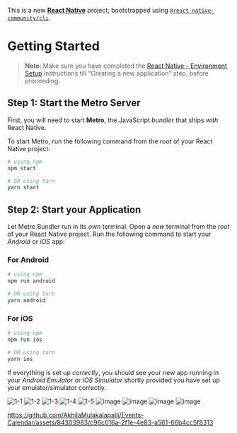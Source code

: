 This is a new [**React Native**](https://reactnative.dev) project, bootstrapped using [`@react-native-community/cli`](https://github.com/react-native-community/cli).

# Getting Started

>**Note**: Make sure you have completed the [React Native - Environment Setup](https://reactnative.dev/docs/environment-setup) instructions till "Creating a new application" step, before proceeding.

## Step 1: Start the Metro Server

First, you will need to start **Metro**, the JavaScript _bundler_ that ships _with_ React Native.

To start Metro, run the following command from the _root_ of your React Native project:

```bash
# using npm
npm start

# OR using Yarn
yarn start
```

## Step 2: Start your Application

Let Metro Bundler run in its _own_ terminal. Open a _new_ terminal from the _root_ of your React Native project. Run the following command to start your _Android_ or _iOS_ app:

### For Android

```bash
# using npm
npm run android

# OR using Yarn
yarn android
```

### For iOS

```bash
# using npm
npm run ios

# OR using Yarn
yarn ios
```

If everything is set up _correctly_, you should see your new app running in your _Android Emulator_ or _iOS Simulator_ shortly provided you have set up your emulator/simulator correctly.

![1-1](https://github.com/AkhilaMulakalapalli/Events-Calendar/assets/84303983/40d5df96-0aaa-477a-a190-79cd4f28424b)
![1-2](https://github.com/AkhilaMulakalapalli/Events-Calendar/assets/84303983/f9c0183f-239f-4e90-980b-0fba9bb38004)
![1-3](https://github.com/AkhilaMulakalapalli/Events-Calendar/assets/84303983/ae129c4c-c676-4b5a-b9fe-22f889f08abc)
![1-4](https://github.com/AkhilaMulakalapalli/Events-Calendar/assets/84303983/7a871975-2d67-4c7c-a4bf-fe6ef10c7aee)
![1-5](https://github.com/AkhilaMulakalapalli/Events-Calendar/assets/84303983/820cbc28-f828-4108-b035-325365f9b349)
![image](https://github.com/AkhilaMulakalapalli/Events-Calendar/assets/84303983/8e892a8b-8030-427b-8f20-d8ed9c1e9c9f)
![image](https://github.com/AkhilaMulakalapalli/Events-Calendar/assets/84303983/9cfde903-9a57-41d8-963d-e9d7a639c528)
![image](https://github.com/AkhilaMulakalapalli/Events-Calendar/assets/84303983/c2affc84-2f3b-41be-81ab-6251d684023f)
![image](https://github.com/AkhilaMulakalapalli/Events-Calendar/assets/84303983/385fb4ab-82aa-4201-96f3-c2752b9dccbf)

https://github.com/AkhilaMulakalapalli/Events-Calendar/assets/84303983/c96c016a-2f1e-4e83-a561-66b4cc5f8313
